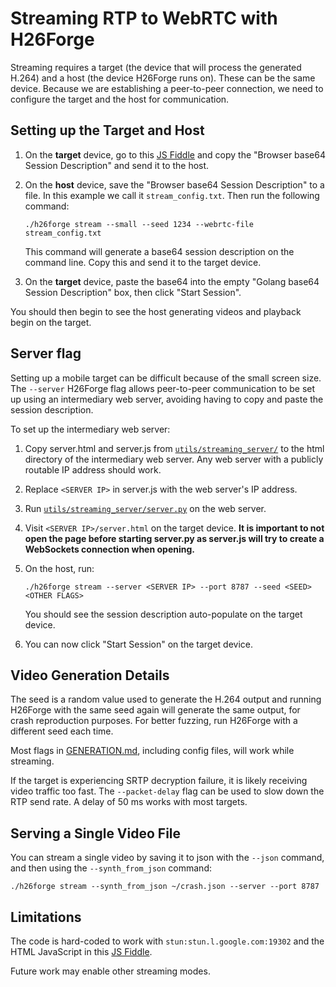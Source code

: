 # Streaming RTP to WebRTC with H26Forge

Streaming requires a target (the device that will process the generated H.264) and a host (the device H26Forge runs on). These can be the same device. Because we are establishing a peer-to-peer connection, we need to configure the target and the host for communication.

## Setting up the Target and Host
1. On the **target** device, go to this [JS Fiddle](https://jsfiddle.net/z7ms3u5r/) and copy the "Browser base64 Session Description" and send it to the host.
2. On the **host** device, save the "Browser base64 Session Description" to a file. In this example we call it `stream_config.txt`. Then run the following command:

    ```./h26forge stream --small --seed 1234 --webrtc-file stream_config.txt```

    This command will generate a base64 session description on the command line. Copy this and send it to the target device.
3. On the **target** device, paste the base64 into the empty "Golang base64 Session Description" box, then click "Start Session".

You should then begin to see the host generating videos and playback begin on the target.

## Server flag

Setting up a mobile target can be difficult because of the small screen size. The `--server` H26Forge flag allows peer-to-peer communication to be set up using an intermediary web server, avoiding having to copy and paste the session description.

To set up the intermediary web server:

1. Copy server.html and server.js from [`utils/streaming_server/`](../utils/streaming_server/) to the html directory of the intermediary web server. Any web server with a publicly routable IP address should work.
2. Replace `<SERVER IP>` in server.js with the web server's IP address.
3. Run [`utils/streaming_server/server.py`](../utils/streaming_server/server.py) on the web server.
4. Visit `<SERVER IP>/server.html` on the target device. **It is important to not open the page before starting server.py as server.js will try to create a WebSockets connection when opening.**
5. On the host, run:

    ```./h26forge stream --server <SERVER IP> --port 8787 --seed <SEED> <OTHER FLAGS>```

    You should see the session description auto-populate on the target device.
6. You can now click "Start Session" on the target device.


## Video Generation Details

The seed is a random value used to generate the H.264 output and running H26Forge with the same seed again will generate the same output, for crash reproduction purposes. For better fuzzing, run H26Forge with a different seed each time.

Most flags in [GENERATION.md](GENERATION.md), including config files, will work while streaming.

If the target is experiencing SRTP decryption failure, it is likely receiving video traffic too fast. The `--packet-delay` flag can be used to slow down the RTP send rate. A delay of 50 ms works with most targets.

## Serving a Single Video File

You can stream a single video by saving it to json with the `--json` command, and then using the `--synth_from_json` command:

```./h26forge stream --synth_from_json ~/crash.json --server --port 8787```

## Limitations

The code is hard-coded to work with `stun:stun.l.google.com:19302` and the HTML JavaScript in this [JS Fiddle](https://jsfiddle.net/z7ms3u5r/).

Future work may enable other streaming modes.
